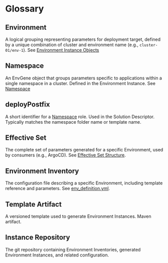 # Glossary

## Environment

A logical grouping representing parameters for deployment target, defined by a unique combination of cluster and environment name (e.g., `cluster-01/env-1`). See [Environment Instance Objects](../envgene-objects.md#environment-instance-objects)

## Namespace

An EnvGene object that groups parameters specific to applications within a single namespace in a cluster. Defined in the Environment Instance. See [Namespace](../envgene-objects.md#namespace)

## deployPostfix

A short identifier for a [Namespace](../envgene-objects.md#namespace) role. Used in the Solution Descriptor. Typically matches the namespace folder name or template name.

## Effective Set

The complete set of parameters generated for a specific Environment, used by consumers (e.g., ArgoCD). See [Effective Set Structure](../calculator-cli.md#version-20-effective-set-structure).

## Environment Inventory

The configuration file describing a specific Environment, including template reference and parameters. See [env_definition.yml](../envgene-configs.md#env_definitionyml).

## Template Artifact

A versioned template used to generate Environment Instances. Maven artifact.

## Instance Repository

The git repository containing Environment Inventories, generated Environment Instances, and related configuration.
